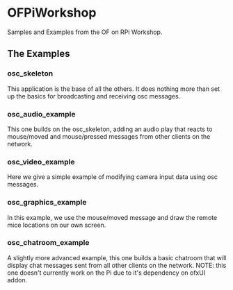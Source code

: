 OFPiWorkshop
============

Samples and Examples from the OF on RPi Workshop.

## The Examples

### osc_skeleton
This application is the base of all the others. It does nothing more than set up the basics for broadcasting and receiving osc messages.

### osc_audio_example
This one builds on the osc_skeleton, adding an audio play that reacts to mouse/moved and mouse/pressed messages from other clients on the network.

### osc_video_example
Here we give a simple example of modifying camera input data using osc messages.

### osc_graphics_example
In this example, we use the mouse/moved message and draw the remote mice locations on our own screen.

### osc_chatroom_example
A slightly more advanced example, this one builds a basic chatroom that will display chat messages sent from all other clients on the network.
NOTE: this one doesn't currently work on the Pi due to it's dependency on ofxUI addon.